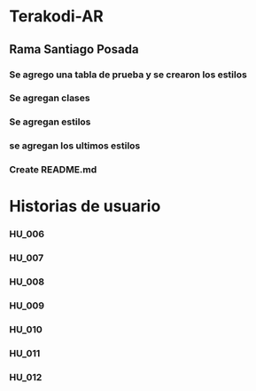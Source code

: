 # Terakodi-AR
## Rama Santiago Posada
### Se agrego una tabla de prueba y se crearon los estilos
### Se agregan clases
### Se agregan estilos
### se agregan los ultimos estilos
### Create README.md

# Historias de usuario 

### HU_006
### HU_007
### HU_008
### HU_009
### HU_010
### HU_011
### HU_012

